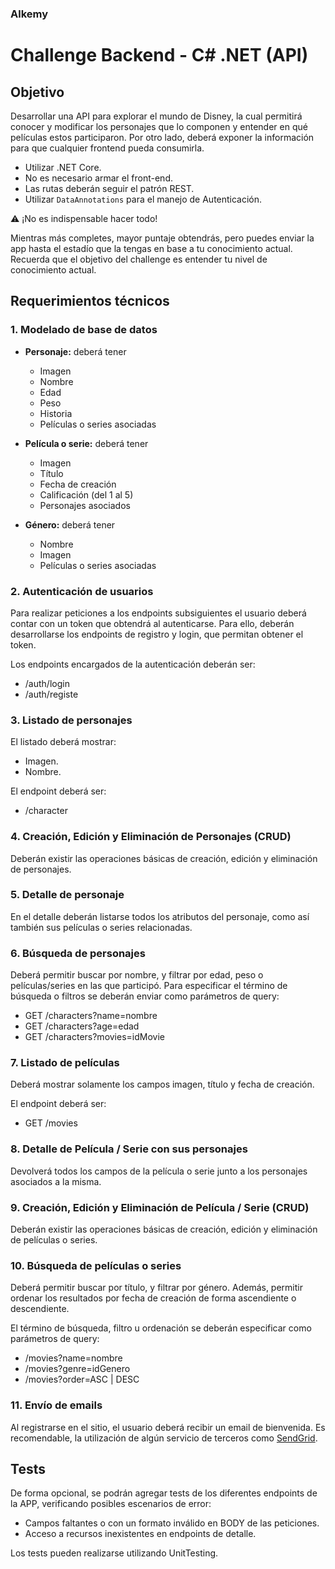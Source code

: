 ### Alkemy
# Challenge Backend - C# .NET (API)

## Objetivo

Desarrollar una API para explorar el mundo de Disney, la cual permitirá conocer y modificar los personajes que lo componen y entender en qué películas estos participaron. Por otro lado, deberá exponer la información para que cualquier frontend pueda consumirla.

- Utilizar .NET Core.
- No es necesario armar el front-end.
- Las rutas deberán seguir el patrón REST.
- Utilizar `DataAnnotations` para el manejo de Autenticación.

:warning: ¡No es indispensable hacer todo!

Mientras más completes, mayor puntaje obtendrás, pero puedes enviar la app hasta el estadío que la tengas en base a tu conocimiento actual. Recuerda que el objetivo del challenge es entender tu nivel de conocimiento actual.

## Requerimientos técnicos

### 1. Modelado de base de datos

- **Personaje:** deberá tener
  - Imagen
  - Nombre
  - Edad
  - Peso
  - Historia
  - Películas o series asociadas
 
- **Película o serie:** deberá tener
  - Imagen
  - Título
  - Fecha de creación
  - Calificación (del 1 al 5)
  - Personajes asociados
 
- **Género:** deberá tener
  - Nombre
  - Imagen
  - Películas o series asociadas
  
### 2. Autenticación de usuarios

Para realizar peticiones a los endpoints subsiguientes el usuario deberá contar con un token que obtendrá al autenticarse. Para ello, deberán desarrollarse los endpoints de registro y login, que permitan obtener el token.

Los endpoints encargados de la autenticación deberán ser:

- /auth/login
- /auth/registe

### 3. Listado de personajes

El listado deberá mostrar:

- Imagen.
- Nombre.

El endpoint deberá ser:

- /character

### 4. Creación, Edición y Eliminación de Personajes (CRUD)

Deberán existir las operaciones básicas de creación, edición y eliminación de personajes.

### 5. Detalle de personaje

En el detalle deberán listarse todos los atributos del personaje, como así también sus películas o series relacionadas.

### 6. Búsqueda de personajes

Deberá permitir buscar por nombre, y filtrar por edad, peso o películas/series en las que participó. Para especificar el término de búsqueda o filtros se deberán enviar como parámetros de query:
- GET /characters?name=nombre
- GET /characters?age=edad
- GET /characters?movies=idMovie

### 7. Listado de películas

Deberá mostrar solamente los campos imagen, título y fecha de creación.

El endpoint deberá ser:

- GET /movies

### 8. Detalle de Película / Serie con sus personajes

Devolverá todos los campos de la película o serie junto a los personajes asociados a la misma.

### 9. Creación, Edición y Eliminación de Película / Serie (CRUD)

Deberán existir las operaciones básicas de creación, edición y eliminación de películas o series.

### 10. Búsqueda de películas o series

Deberá permitir buscar por título, y filtrar por género. Además, permitir ordenar los resultados por fecha de creación de forma ascendiente o descendiente.

El término de búsqueda, filtro u ordenación se deberán especificar como parámetros de query:

- /movies?name=nombre
- /movies?genre=idGenero
- /movies?order=ASC | DESC

### 11. Envío de emails

Al registrarse en el sitio, el usuario deberá recibir un email de bienvenida. Es recomendable, la utilización de algún servicio de terceros como [SendGrid](https://docs.sendgrid.com/for-developers/sending-email/api-getting-started).

## Tests

De forma opcional, se podrán agregar tests de los diferentes endpoints de la APP, verificando posibles escenarios de error:

- Campos faltantes o con un formato inválido en BODY de las peticiones.
- Acceso a recursos inexistentes en endpoints de detalle.

Los tests pueden realizarse utilizando UnitTesting.
